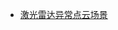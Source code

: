 
- [激光雷达异常点云场景](https://mp.weixin.qq.com/s?__biz=MzkyODUwMjM3NA==&mid=2247488779&idx=1&sn=1565178dc15ab27a409c97b2299cebc7&scene=21#wechat_redirect)
